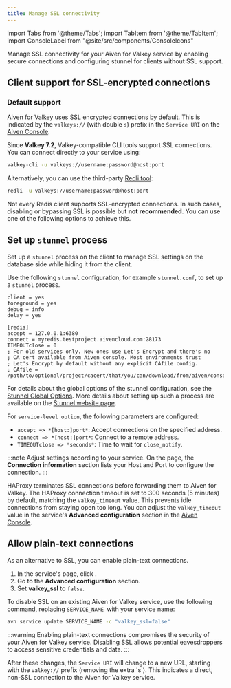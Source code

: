 ```yaml
---
title: Manage SSL connectivity
---
```


import Tabs from '@theme/Tabs';
import TabItem from '@theme/TabItem';
import ConsoleLabel from "@site/src/components/ConsoleIcons"

Manage SSL connectivity for your Aiven for Valkey service by enabling secure connections and configuring stunnel for clients without SSL support.

## Client support for SSL-encrypted connections

### Default support

Aiven for Valkey uses SSL encrypted connections by default. This is indicated by the
`valkeys://` (with double `s`) prefix in the
`Service URI` on the [Aiven Console](https://console.aiven.io/).

Since **Valkey 7.2**, Valkey-compatible CLI tools support SSL connections. You can connect directly
to your service using:

```bash
valkey-cli -u valkeys://username:password@host:port
```

Alternatively, you can use the third-party [Redli tool](https://github.com/IBM-Cloud/redli):

```bash
redli -u valkeys://username:password@host:port
```

Not every Redis client supports SSL-encrypted connections. In such cases, disabling or
bypassing SSL is possible but **not recommended**. You can use one of the following
options to achieve this.

## Set up `stunnel` process

Set up a `stunnel` process on the client to manage SSL settings on the database
side while hiding it from the client.

Use the following `stunnel` configuration, for example
`stunnel.conf`, to set up a `stunnel` process.

```plaintext
client = yes
foreground = yes
debug = info
delay = yes

[redis]
accept = 127.0.0.1:6380
connect = myredis.testproject.aivencloud.com:28173
TIMEOUTclose = 0
; For old services only. New ones use Let's Encrypt and there's no
; CA cert available from Aiven console. Most environments trust
; Let's Encrypt by default without any explicit CAfile config.
; CAfile = /path/to/optional/project/cacert/that/you/can/download/from/aiven/console
```

For details about the global options of the stunnel configuration, see the
[Stunnel Global Options](https://www.stunnel.org/static/stunnel.html#GLOBAL-OPTIONS).
More details about setting up such a process are available on the
[Stunnel website page](https://www.stunnel.org/index.html).

For `service-level option`, the following parameters are configured:

- `accept => *[host:]port*`: Accept connections on the specified
  address.
- `connect => *[host:]port*`: Connect to a remote address.
- `TIMEOUTclose => *seconds*`: Time to wait for `close_notify`.

:::note
Adjust settings according to your service. On the <ConsoleLabel name="overview"/> page,
the **Connection information** section lists your Host and Port to configure the
connection.
:::

HAProxy terminates SSL connections before forwarding them to Aiven for Valkey. The
HAProxy connection timeout is set to 300 seconds (5 minutes) by default, matching
the `valkey_timeout` value. This prevents idle connections from staying open too long. You
can adjust the `valkey_timeout` value in the service's **Advanced configuration** section
in the [Aiven Console](https://console.aiven.io).

## Allow plain-text connections

As an alternative to SSL, you can enable plain-text connections.

<Tabs groupId="ssl-config">
<TabItem value="console" label="Aiven Console" default>

1. In the service's <ConsoleLabel name="overview"/> page, click
   <ConsoleLabel name="service settings"/>.
1. Go to the **Advanced configuration** section.
1. Set **valkey_ssl** to `false`.

</TabItem>
<TabItem value="cli" label="Aiven CLI">

To disable SSL on an existing Aiven for Valkey service, use the following command,
replacing `SERVICE_NAME `with your service name:

```bash
avn service update SERVICE_NAME -c "valkey_ssl=false"
```

</TabItem>
</Tabs>

:::warning
Enabling plain-text connections compromises the security of your Aiven for Valkey
service. Disabling SSL allows potential eavesdroppers to access sensitive credentials and data.
:::

After these changes, the `Service URI` will change to a new URL, starting with
the `valkey://` prefix (removing the extra 's'). This indicates a direct, non-SSL
connection to the Aiven for Valkey service.
